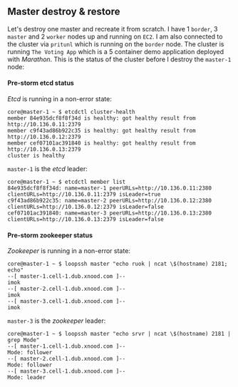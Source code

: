 ## Master destroy & restore

Let's destroy one master and recreate it from scratch. I have 1 `border`, 3 `master` and 2 `worker` nodes up and running on `EC2`. I am also connected to the cluster via `pritunl` which is running on the `border` node. The cluster is running `The Voting App` which is a 5 container demo application deployed with *Marathon*. This is the status of the cluster before I destroy the `master-1` node:

#### Pre-storm etcd status

*Etcd* is running in a non-error state:
```
core@master-1 ~ $ etcdctl cluster-health
member 84e935dcf8f8f34d is healthy: got healthy result from http://10.136.0.11:2379
member c9f43ad86b922c35 is healthy: got healthy result from http://10.136.0.12:2379
member cef07101ac391840 is healthy: got healthy result from http://10.136.0.13:2379
cluster is healthy
```

`master-1` is the *etcd* leader:
```
core@master-1 ~ $ etcdctl member list
84e935dcf8f8f34d: name=master-1 peerURLs=http://10.136.0.11:2380 clientURLs=http://10.136.0.11:2379 isLeader=true
c9f43ad86b922c35: name=master-2 peerURLs=http://10.136.0.12:2380 clientURLs=http://10.136.0.12:2379 isLeader=false
cef07101ac391840: name=master-3 peerURLs=http://10.136.0.13:2380 clientURLs=http://10.136.0.13:2379 isLeader=false
```

#### Pre-storm zookeeper status

*Zookeeper* is running in a non-error state:
```
core@master-1 ~ $ loopssh master "echo ruok | ncat \$(hostname) 2181; echo"
--[ master-1.cell-1.dub.xnood.com ]--
imok
--[ master-2.cell-1.dub.xnood.com ]--
imok
--[ master-3.cell-1.dub.xnood.com ]--
imok
```

`master-3` is the *zookeeper* leader:
```
core@master-1 ~ $ loopssh master "echo srvr | ncat \$(hostname) 2181 | grep Mode"
--[ master-1.cell-1.dub.xnood.com ]--
Mode: follower
--[ master-2.cell-1.dub.xnood.com ]--
Mode: follower
--[ master-3.cell-1.dub.xnood.com ]--
Mode: leader
```
